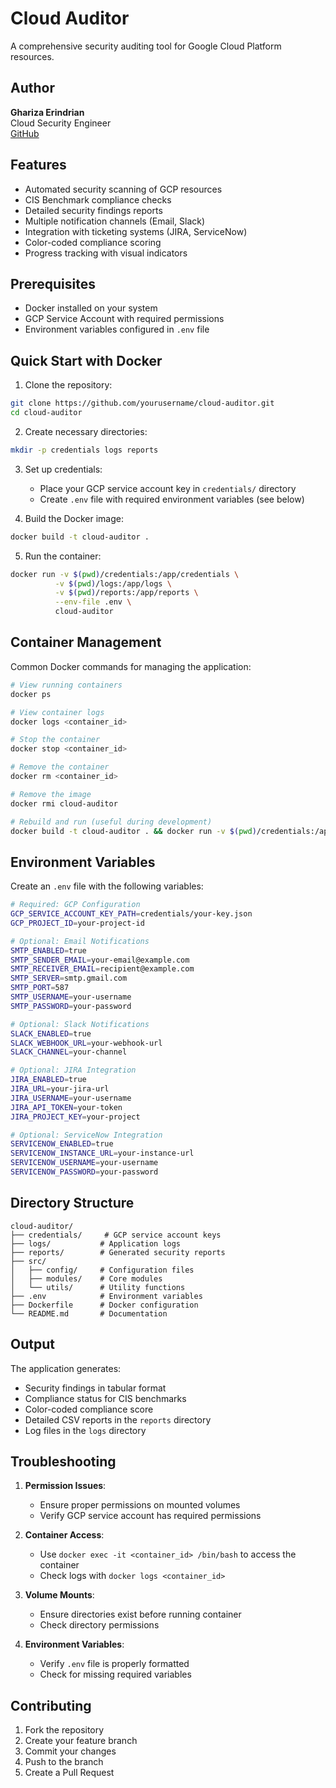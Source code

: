 # Cloud Auditor

A comprehensive security auditing tool for Google Cloud Platform resources.

## Author

**Ghariza Erindrian**  
Cloud Security Engineer  
[GitHub](https://github.com/gharizaerindrian)

## Features

- Automated security scanning of GCP resources
- CIS Benchmark compliance checks
- Detailed security findings reports
- Multiple notification channels (Email, Slack)
- Integration with ticketing systems (JIRA, ServiceNow)
- Color-coded compliance scoring
- Progress tracking with visual indicators

## Prerequisites

- Docker installed on your system
- GCP Service Account with required permissions
- Environment variables configured in `.env` file

## Quick Start with Docker

1. Clone the repository:
```bash
git clone https://github.com/yourusername/cloud-auditor.git
cd cloud-auditor
```

2. Create necessary directories:
```bash
mkdir -p credentials logs reports
```

3. Set up credentials:
   - Place your GCP service account key in `credentials/` directory
   - Create `.env` file with required environment variables (see below)

4. Build the Docker image:
```bash
docker build -t cloud-auditor .
```

5. Run the container:
```bash
docker run -v $(pwd)/credentials:/app/credentials \
          -v $(pwd)/logs:/app/logs \
          -v $(pwd)/reports:/app/reports \
          --env-file .env \
          cloud-auditor
```

## Container Management

Common Docker commands for managing the application:

```bash
# View running containers
docker ps

# View container logs
docker logs <container_id>

# Stop the container
docker stop <container_id>

# Remove the container
docker rm <container_id>

# Remove the image
docker rmi cloud-auditor

# Rebuild and run (useful during development)
docker build -t cloud-auditor . && docker run -v $(pwd)/credentials:/app/credentials -v $(pwd)/logs:/app/logs -v $(pwd)/reports:/app/reports --env-file .env cloud-auditor
```

## Environment Variables

Create an `.env` file with the following variables:

```bash
# Required: GCP Configuration
GCP_SERVICE_ACCOUNT_KEY_PATH=credentials/your-key.json
GCP_PROJECT_ID=your-project-id

# Optional: Email Notifications
SMTP_ENABLED=true
SMTP_SENDER_EMAIL=your-email@example.com
SMTP_RECEIVER_EMAIL=recipient@example.com
SMTP_SERVER=smtp.gmail.com
SMTP_PORT=587
SMTP_USERNAME=your-username
SMTP_PASSWORD=your-password

# Optional: Slack Notifications
SLACK_ENABLED=true
SLACK_WEBHOOK_URL=your-webhook-url
SLACK_CHANNEL=your-channel

# Optional: JIRA Integration
JIRA_ENABLED=true
JIRA_URL=your-jira-url
JIRA_USERNAME=your-username
JIRA_API_TOKEN=your-token
JIRA_PROJECT_KEY=your-project

# Optional: ServiceNow Integration
SERVICENOW_ENABLED=true
SERVICENOW_INSTANCE_URL=your-instance-url
SERVICENOW_USERNAME=your-username
SERVICENOW_PASSWORD=your-password
```

## Directory Structure

```
cloud-auditor/
├── credentials/     # GCP service account keys
├── logs/           # Application logs
├── reports/        # Generated security reports
├── src/           
│   ├── config/     # Configuration files
│   ├── modules/    # Core modules
│   └── utils/      # Utility functions
├── .env            # Environment variables
├── Dockerfile      # Docker configuration
└── README.md       # Documentation
```

## Output

The application generates:
- Security findings in tabular format
- Compliance status for CIS benchmarks
- Color-coded compliance score
- Detailed CSV reports in the `reports` directory
- Log files in the `logs` directory

## Troubleshooting

1. **Permission Issues**:
   - Ensure proper permissions on mounted volumes
   - Verify GCP service account has required permissions

2. **Container Access**:
   - Use `docker exec -it <container_id> /bin/bash` to access the container
   - Check logs with `docker logs <container_id>`

3. **Volume Mounts**:
   - Ensure directories exist before running container
   - Check directory permissions

4. **Environment Variables**:
   - Verify `.env` file is properly formatted
   - Check for missing required variables

## Contributing

1. Fork the repository
2. Create your feature branch
3. Commit your changes
4. Push to the branch
5. Create a Pull Request
